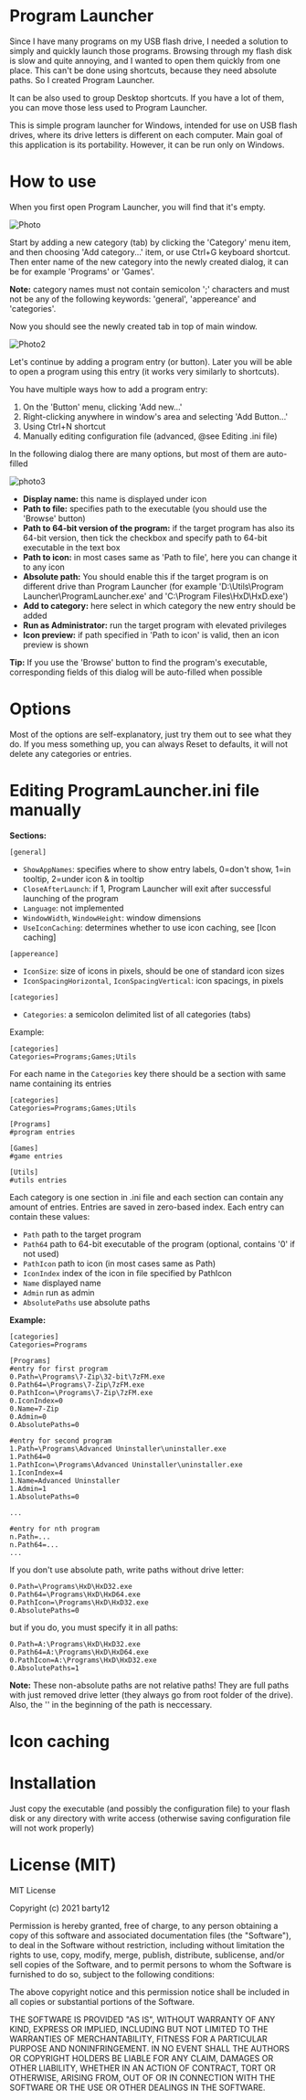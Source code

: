 # Program Launcher
Since I have many programs on my USB flash drive, I needed a solution to simply and quickly launch those programs. Browsing through my flash disk is slow and quite annoying, and I wanted to open them quickly from one place. This can't be done using shortcuts, because they need absolute paths. So I created Program Launcher.

It can be also used to group Desktop shortcuts. If you have a lot of them, you can move those less used to Program Launcher.


This is simple program launcher for Windows, intended for use on USB flash drives, where its drive letters is different on each computer. Main goal of this application is its portability. However, it can be run only on Windows.


# How to use
When you first open Program Launcher, you will find that it's empty.

![Photo](https://github.com/barty32/program-launcher/blob/dev/pics/start.png)

Start by adding a new category (tab) by clicking the 'Category' menu item, and then choosing 'Add category...' item, or use Ctrl+G keyboard shortcut. Then enter name of the new category into the newly created dialog, it can be for example 'Programs' or 'Games'.

**Note:** category names must not contain semicolon ';' characters and must not be any of the following keywords: 'general', 'appereance' and 'categories'.

Now you should see the newly created tab in top of main window.

![Photo2](https://github.com/barty32/program-launcher/blob/dev/pics/pic4.png)

Let's continue by adding a program entry (or button). Later you will be able to open a program using this entry (it works very similarly to shortcuts).

You have multiple ways how to add a program entry:
1. On the 'Button' menu, clicking 'Add new...'
2. Right-clicking anywhere in window's area and selecting 'Add Button...'
3. Using Ctrl+N shortcut
4. Manually editing configuration file (advanced, @see Editing .ini file)

In the following dialog there are many options, but most of them are auto-filled

![photo3](https://github.com/barty32/program-launcher/blob/dev/pics/add.png)

- **Display name:** this name is displayed under icon 
- **Path to file:** specifies path to the executable (you should use the 'Browse' button)
- **Path to 64-bit version of the program:** if the target program has also its 64-bit version, then tick the checkbox and specify path to 64-bit executable in the text box
- **Path to icon:** in most cases same as 'Path to file', here you can change it to any icon
- **Absolute path:** You should enable this if the target program is on different drive than Program Launcher (for example 'D:\Utils\Program Launcher\ProgramLauncher.exe' and 'C:\Program Files\HxD\HxD.exe')
- **Add to category:** here select in which category the new entry should be added
- **Run as Administrator:** run the target program with elevated privileges
- **Icon preview:** if path specified in 'Path to icon' is valid, then an icon preview is shown

**Tip:** If you use the 'Browse' button to find the program's executable, corresponding fields of this dialog will be auto-filled when possible


# Options
Most of the options are self-explanatory, just try them out to see what they do. If you mess something up, you can always Reset to defaults, it will not delete any categories or entries.



# Editing ProgramLauncher.ini file manually

**Sections:**

`[general]`
- `ShowAppNames`:
specifies where to show entry labels, 0=don't show, 1=in tooltip, 2=under icon & in tooltip
- `CloseAfterLaunch`: if 1, Program Launcher will exit after successful launching of the program
- `Language`: not implemented
- `WindowWidth`, `WindowHeight`: window dimensions
- `UseIconCaching`: determines whether to use icon caching, see [Icon caching]

`[appereance]`
- `IconSize`: size of icons in pixels, should be one of standard icon sizes
- `IconSpacingHorizontal`, `IconSpacingVertical`: icon spacings, in pixels

`[categories]`
- `Categories`: a semicolon delimited list of all categories (tabs)

Example:
```
[categories]
Categories=Programs;Games;Utils
```

For each name in the `Categories` key there should be a section with same name containing its entries

```
[categories]
Categories=Programs;Games;Utils

[Programs]
#program entries

[Games]
#game entries

[Utils]
#utils entries
```
Each category is one section in .ini file and each section can contain any amount of entries. Entries are saved in zero-based index. Each entry can contain these values:
- `Path` path to the target program
- `Path64` path to 64-bit executable of the program (optional, contains '0' if not used)
- `PathIcon` path to icon (in most cases same as Path)
- `IconIndex` index of the icon in file specified by PathIcon
- `Name` displayed name
- `Admin` run as admin
- `AbsolutePaths` use absolute paths

**Example:**
```
[categories]
Categories=Programs

[Programs]
#entry for first program
0.Path=\Programs\7-Zip\32-bit\7zFM.exe
0.Path64=\Programs\7-Zip\7zFM.exe
0.PathIcon=\Programs\7-Zip\7zFM.exe
0.IconIndex=0
0.Name=7-Zip
0.Admin=0
0.AbsolutePaths=0

#entry for second program
1.Path=\Programs\Advanced Uninstaller\uninstaller.exe
1.Path64=0
1.PathIcon=\Programs\Advanced Uninstaller\uninstaller.exe
1.IconIndex=4
1.Name=Advanced Uninstaller
1.Admin=1
1.AbsolutePaths=0

...

#entry for nth program
n.Path=...
n.Path64=...
...

```

If you don't use absolute path, write paths without drive letter:

```
0.Path=\Programs\HxD\HxD32.exe
0.Path64=\Programs\HxD\HxD64.exe
0.PathIcon=\Programs\HxD\HxD32.exe
0.AbsolutePaths=0
```

but if you do, you must specify it in all paths:
```
0.Path=A:\Programs\HxD\HxD32.exe
0.Path64=A:\Programs\HxD\HxD64.exe
0.PathIcon=A:\Programs\HxD\HxD32.exe
0.AbsolutePaths=1
```

**Note:**
These non-absolute paths are not relative paths! They are full paths with just removed drive letter (they always go from root folder of the drive). Also, the '\' in the beginning of the path is neccessary.


# Icon caching



# Installation
Just copy the executable (and possibly the configuration file) to your flash disk or any directory with write access (otherwise saving configuration file will not work properly)


# License (MIT)

MIT License

Copyright (c) 2021 barty12

Permission is hereby granted, free of charge, to any person obtaining a copy
of this software and associated documentation files (the "Software"), to deal
in the Software without restriction, including without limitation the rights
to use, copy, modify, merge, publish, distribute, sublicense, and/or sell
copies of the Software, and to permit persons to whom the Software is
furnished to do so, subject to the following conditions:

The above copyright notice and this permission notice shall be included in all
copies or substantial portions of the Software.

THE SOFTWARE IS PROVIDED "AS IS", WITHOUT WARRANTY OF ANY KIND, EXPRESS OR
IMPLIED, INCLUDING BUT NOT LIMITED TO THE WARRANTIES OF MERCHANTABILITY,
FITNESS FOR A PARTICULAR PURPOSE AND NONINFRINGEMENT. IN NO EVENT SHALL THE
AUTHORS OR COPYRIGHT HOLDERS BE LIABLE FOR ANY CLAIM, DAMAGES OR OTHER
LIABILITY, WHETHER IN AN ACTION OF CONTRACT, TORT OR OTHERWISE, ARISING FROM,
OUT OF OR IN CONNECTION WITH THE SOFTWARE OR THE USE OR OTHER DEALINGS IN THE
SOFTWARE.







